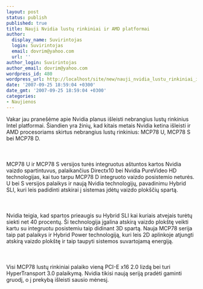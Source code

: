 ```yaml
---
layout: post
status: publish
published: true
title: Nauji Nvidia lustų rinkiniai ir AMD platformai
author:
  display_name: Suvirintojas
  login: Suvirintojas
  email: dovrim@yahoo.com
  url: ''
author_login: Suvirintojas
author_email: dovrim@yahoo.com
wordpress_id: 480
wordpress_url: http://localhost/site/new/nauji_nvidia_lustu_rinkiniai_ir_amd_platformai/
date: '2007-09-25 18:59:04 +0300'
date_gmt: '2007-09-25 18:59:04 +0300'
categories:
- Naujienos
---
```

<p>Vakar jau pranešėme apie Nvidia planus išleisti nebrangius lustų rinkinius Intel platformai. Šiandien yra žinių, kad kitais metais Nvidia ketina išleisti ir AMD procesoriams skirtus nebrangius lustų rinkinius: MCP78 U, MCP78 S bei MCP78 D.<br />
<br><br />
<br>MCP78 U ir MCP78 S versijos turės integruotus aštuntos kartos Nvidia vaizdo spartintuvus, palaikančius Directx10 bei Nvidia PureVideo HD technologijas, kai tuo tarpu MCP78 D integruoto vaizdo posistemio neturės. U bei S versijos palaikys ir naują Nvidia technologijų, pavadinimu Hybrid SLI, kuri leis padidinti atskirai į sistemas įdėtų vaizdo plokščių spartą.<br />
<br><br />
<br>Nvidia teigia, kad spartos prieaugis su Hybrid SLI kai kuriais atvejais turėtų siekti net 40 procentų. Ši technologija įgalina atskirą vaizdo plokštę veikti kartu su integruotu posistemiu taip didinant 3D spartą. Nauja MCP78 serija taip pat palaikys ir Hybrid Power technologiją, kuri leis 2D aplinkoje atjungti atskirą vaizdo plokštę ir taip taupyti sistemos suvartojamą energiją.<br />
<br><br />
<br>Visi MCP78 lustų rinkiniai palaiko vieną PCI-E x16 2.0 lizdą bei turi HyperTransport 3.0 palaikymą. Nvidia tikisi naują seriją pradėti gaminti gruodį, o į prekybą išleisti sausio mėnesį.</p>
